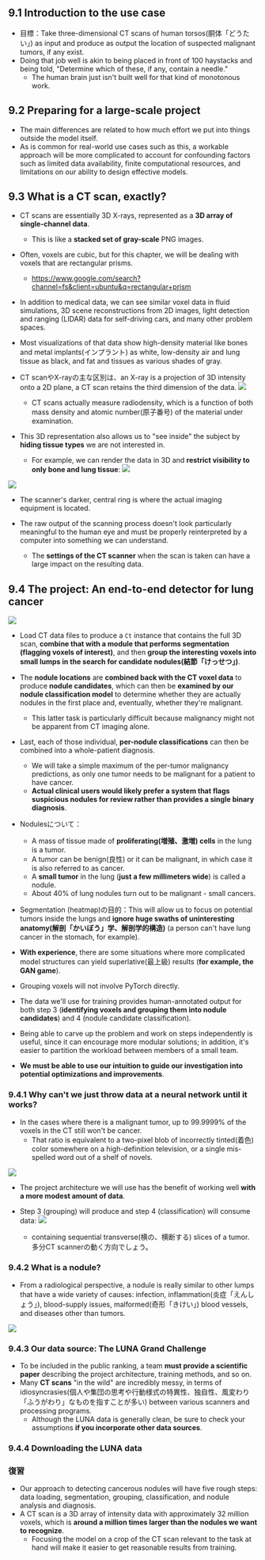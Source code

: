 ## 9.1 Introduction to the use case

- 目標：Take three-dimensional CT scans of human torsos(胴体「どうたい」) as input and produce as output the location of suspected malignant tumors, if any exist.
- Doing that job well is akin to being placed in front of 100 haystacks and being told, "Determine which of these, if any, contain a needle."
  - The human brain just isn't built well for that kind of monotonous work.

## 9.2 Preparing for a large-scale project

- The main differences are related to how much effort we put into things outside the model itself.
- As is common for real-world use cases such as this, a workable approach will be more complicated to account for confounding factors such as limited data availability, finite computational resources, and limitations on our ability to design effective models.

## 9.3 What is a CT scan, exactly?

- CT scans are essentially 3D X-rays, represented as a **3D array of single-channel data**.
  - This is like a **stacked set of gray-scale** PNG images.
- Often, voxels are cubic, but for this chapter, we will be dealing with voxels that are rectangular prisms.
  - https://www.google.com/search?channel=fs&client=ubuntu&q=rectangular+prism

- In addition to medical data, we can see similar voxel data in fluid simulations, 3D scene reconstructions from 2D images, light detection and ranging (LIDAR) data for self-driving cars, and many other problem spaces.
- Most visualizations of that data show high-density material like bones and metal implants(インプラント) as white, low-density air and lung tissue as black, and fat and tissues as various shades of gray.
- CT scanやX-rayの主な区別は、an X-ray is a projection of 3D intensity onto a 2D plane, a CT scan retains the third dimension of the data. ![](img/CT-scan-2020-12-30-13-47-26.png)
  - CT scans actually measure radiodensity, which is a function of both mass density and atomic number(原子番号) of the material under examination.
- This 3D representation also allows us to "see inside" the subject by **hiding tissue types** we are not interested in.
  - For example, we can render the data in 3D and **restrict visibility to only bone and lung tissue**: ![](img/hide-tissue-types-2020-12-30-13-52-05.png)

![](img/CT-scanner-2020-12-30-14-00-15.png)

- The scanner's darker, central ring is where the actual imaging equipment is located.

- The raw output of the scanning process doesn't look particularly meaningful to the human eye and must be properly reinterpreted by a computer into something we can understand.
  - The **settings of the CT scanner** when the scan is taken can have a large impact on the resulting data.

## 9.4 The project: An end-to-end detector for lung cancer

![](img/project-process-2020-12-30-14-25-27.png)

- Load CT data files to produce a `Ct` instance that contains the full 3D scan, **combine that with a module that performs segmentation (flagging voxels of interest)**, and then **group the interesting voxels into small lumps in the search for candidate nodules(結節「けっせつ」)**.
- The **nodule locations** are **combined back with the CT voxel data** to produce **nodule candidates**, which can then be **examined by our nodule classification model** to determine whether they are actually nodules in the first place and, eventually, whether they're malignant.
  - This latter task is particularly difficult because malignancy might not be apparent from CT imaging alone.

- Last, each of those individual, **per-nodule classifications** can then be combined into a whole-patient diagnosis.
  - We will take a simple maximum of the per-tumor malignancy predictions, as only one tumor needs to be malignant for a patient to have cancer.
  - **Actual clinical users would likely prefer a system that flags suspicious nodules for review rather than provides a single binary diagnosis**.
- Nodulesについて：
  - A mass of tissue made of **proliferating(増殖、激増) cells** in the lung is a tumor.
  - A tumor can be benign(良性) or it can be malignant, in which case it is also referred to as cancer.
  - A **small tumor** in the lung (**just a few millimeters wide**) is called a nodule.
  - About 40% of lung nodules turn out to be malignant - small cancers.

- Segmentation (heatmap)の目的：This will allow us to focus on potential tumors inside the lungs and **ignore huge swaths of uninteresting anatomy(解剖「かいぼう」学、解剖学的構造)** (a person can't have lung cancer in the stomach, for example).
- **With experience**, there are some situations where more complicated model structures can yield superlative(最上級) results (**for example, the GAN game**).

- Grouping voxels will not involve PyTorch directly.

- The data we'll use for training provides human-annotated output for both step 3 (**identifying voxels and grouping them into nodule candidates**) and 4 (nodule candidate classification).

- Being able to carve up the problem and work on steps independently is useful, since it can encourage more modular solutions; in addition, it's easier to partition the workload between members of a small team.
- **We must be able to use our intuition to guide our investigation into potential optimizations and improvements**.

### 9.4.1 Why can't we just throw data at a neural network until it works?

- In the cases where there is a malignant tumor, up to 99.9999% of the voxels in the CT still won't be cancer.
  - That ratio is equivalent to a two-pixel blob of incorrectly tinted(着色) color somewhere on a high-definition television, or a single mis-spelled word out of a shelf of novels.

![](img/difficulty-identifying-tumor-2020-12-30-17-55-13.png)

- The project architecture we will use has the benefit of working well **with a more modest amount of data**.

- Step 3 (grouping) will produce and step 4 (classification) will consume data: ![](img/tumor-slices-2020-12-30-22-39-17.png)
  - containing sequential transverse(横の、横断する) slices of a tumor. 多分CT scannerの動く方向でしょう。

### 9.4.2 What is a nodule?

- From a radiological perspective, a nodule is really similar to other lumps that have a wide variety of causes: infection, inflammation(炎症「えんしょう」), blood-supply issues, malformed(奇形「きけい」) blood vessels, and diseases other than tumors.

![](img/malignant-nodule-2020-12-30-23-15-01.png)

### 9.4.3 Our data source: The LUNA Grand Challenge

- To be included in the public ranking, a team **must provide a scientific paper** describing the project architecture, training methods, and so on.
- Many **CT scans** "in the wild" are incredibly messy, in terms of idiosyncrasies(個人や集団の思考や行動様式の特異性、独自性、風変わり「ふうがわり」なものを指すことが多い) between various scanners and processing programs.
  - Although the LUNA data is generally clean, be sure to check your assumptions **if you incorporate other data sources**.

### 9.4.4 Downloading the LUNA data

### 復習

- Our approach to detecting cancerous nodules will have five rough steps: data loading, segmentation, grouping, classification, and nodule analysis and diagnosis.
- A CT scan is a 3D array of intensity data with approximately 32 million voxels, which is **around a million times larger than the nodules we want to recognize**.
  - Focusing the model on a crop of the CT scan relevant to the task at hand will make it easier to get reasonable results from training.

